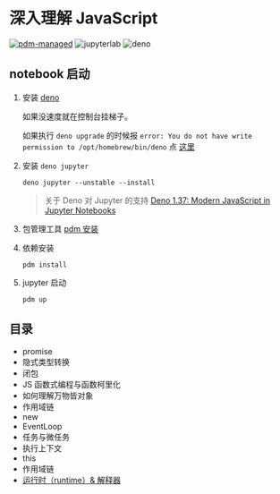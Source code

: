# 深入理解 JavaScript

[![pdm-managed](https://img.shields.io/badge/pdm-managed-blueviolet)](https://pdm.fming.dev)
![jupyterlab](https://img.shields.io/badge/jupyterlab-grey?logo=jupyter&labelColor=F37626&logoColor=fff)
![deno](https://shield.deno.dev/deno/^1.3.7)

## notebook 启动

1. 安装 [deno](https://deno.com/blog/v1.37)
   
   如果没速度就在控制台挂梯子。

   如果执行 `deno upgrade` 的时候报 `error: You do not have write permission to /opt/homebrew/bin/deno` 点 [这里](https://github.com/denoland/deno/issues/14829)
   
2. 安装 `deno jupyter`

    `deno jupyter --unstable --install`

    > 关于 Deno 对 Jupyter 的支持 [Deno 1.37: Modern JavaScript in Jupyter Notebooks](https://deno.com/blog/v1.37)

3. 包管理工具 [pdm 安装](https://github.com/pdm-project/pdm) 
4. 依赖安装
    
    `pdm install`

5. jupyter 启动
    
    `pdm up`

## 目录

- promise
- 隐式类型转换
- 闭包
- JS 函数式编程与函数柯里化
- 如何理解万物皆对象
- 作用域链
- new
- EventLoop
- 任务与微任务
- 执行上下文
- this
- 作用域链
- [运行时（runtime）& 解释器](https://nbviewer.jupyter.org/github/binghuis/dive-into-javascript/blob/main/src/dive_into_javascript/notebooks/runtime.ipynb)
